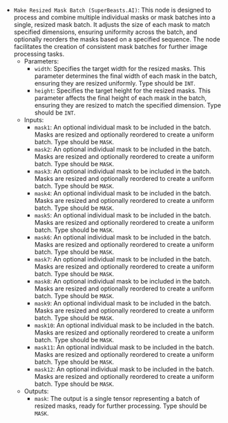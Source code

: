 - `Make Resized Mask Batch (SuperBeasts.AI)`: This node is designed to process and combine multiple individual masks or mask batches into a single, resized mask batch. It adjusts the size of each mask to match specified dimensions, ensuring uniformity across the batch, and optionally reorders the masks based on a specified sequence. The node facilitates the creation of consistent mask batches for further image processing tasks.
    - Parameters:
        - `width`: Specifies the target width for the resized masks. This parameter determines the final width of each mask in the batch, ensuring they are resized uniformly. Type should be `INT`.
        - `height`: Specifies the target height for the resized masks. This parameter affects the final height of each mask in the batch, ensuring they are resized to match the specified dimension. Type should be `INT`.
    - Inputs:
        - `mask1`: An optional individual mask to be included in the batch. Masks are resized and optionally reordered to create a uniform batch. Type should be `MASK`.
        - `mask2`: An optional individual mask to be included in the batch. Masks are resized and optionally reordered to create a uniform batch. Type should be `MASK`.
        - `mask3`: An optional individual mask to be included in the batch. Masks are resized and optionally reordered to create a uniform batch. Type should be `MASK`.
        - `mask4`: An optional individual mask to be included in the batch. Masks are resized and optionally reordered to create a uniform batch. Type should be `MASK`.
        - `mask5`: An optional individual mask to be included in the batch. Masks are resized and optionally reordered to create a uniform batch. Type should be `MASK`.
        - `mask6`: An optional individual mask to be included in the batch. Masks are resized and optionally reordered to create a uniform batch. Type should be `MASK`.
        - `mask7`: An optional individual mask to be included in the batch. Masks are resized and optionally reordered to create a uniform batch. Type should be `MASK`.
        - `mask8`: An optional individual mask to be included in the batch. Masks are resized and optionally reordered to create a uniform batch. Type should be `MASK`.
        - `mask9`: An optional individual mask to be included in the batch. Masks are resized and optionally reordered to create a uniform batch. Type should be `MASK`.
        - `mask10`: An optional individual mask to be included in the batch. Masks are resized and optionally reordered to create a uniform batch. Type should be `MASK`.
        - `mask11`: An optional individual mask to be included in the batch. Masks are resized and optionally reordered to create a uniform batch. Type should be `MASK`.
        - `mask12`: An optional individual mask to be included in the batch. Masks are resized and optionally reordered to create a uniform batch. Type should be `MASK`.
    - Outputs:
        - `mask`: The output is a single tensor representing a batch of resized masks, ready for further processing. Type should be `MASK`.
